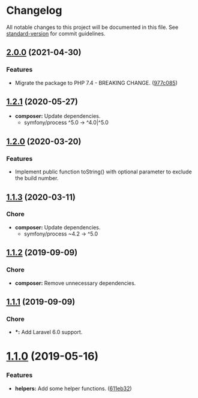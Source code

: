 # Changelog

All notable changes to this project will be documented in this file. See [standard-version](https://github.com/conventional-changelog/standard-version) for commit guidelines.

## [2.0.0](https://github.com/christian-graf/laravel-application-version/compare/v1.2.1...v2.0.0) (2021-04-30)

### Features

* Migrate the package to PHP 7.4 - BREAKING CHANGE. ([977c085](https://github.com/christian-graf/laravel-application-version/commit/977c085c428ae320c7738ff375747bad7bd73b98))

## [1.2.1](https://github.com/christian-graf/laravel-application-version/compare/v1.2.0...v1.2.1) (2020-05-27)

* **composer:** Update dependencies.
    * symfony/process ^5.0 -> ^4.0|^5.0

## [1.2.0](https://github.com/christian-graf/laravel-application-version/compare/v1.1.3...v1.2.0) (2020-03-20)

### Features

* Implement public function toString() with optional parameter to exclude the build number.


## [1.1.3](https://github.com/christian-graf/laravel-application-version/compare/v1.1.2...v1.1.3) (2020-03-11)

### Chore

* **composer:** Update dependencies.
    * symfony/process ~4.2 -> ^5.0

## [1.1.2](https://github.com/christian-graf/laravel-application-version/compare/v1.1.1...v1.1.2) (2019-09-09)

### Chore

* **composer:** Remove unnecessary dependencies.

## [1.1.1](https://github.com/christian-graf/laravel-application-version/compare/v1.1.0...v1.1.1) (2019-09-09)

### Chore

* **\*:** Add Laravel 6.0 support.


# [1.1.0](https://github.com/christian-graf/laravel-application-version/compare/v1.0.0...v1.1.0) (2019-05-16)


### Features

* **helpers:** Add some helper functions. ([611eb32](https://github.com/christian-graf/laravel-application-version/commit/611eb32))
